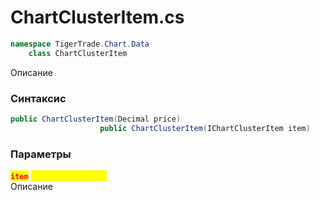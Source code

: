 
# ChartClusterItem.cs
```csharp
namespace TigerTrade.Chart.Data  
    class ChartClusterItem
```

Описание

### Синтаксис
```csharp
public ChartClusterItem(Decimal price)
                    public ChartClusterItem(IChartClusterItem item)
```

### Параметры
<mark style="color:red;">**`item`**</mark> <mark style="color:yellow;">`IChartClusterItem`</mark>  
 Описание  
  

                    
                    